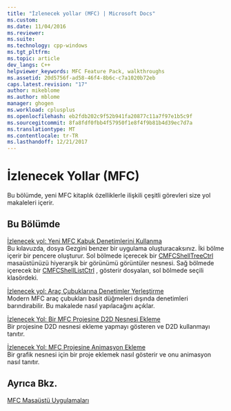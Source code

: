 ```yaml
---
title: "İzlenecek yollar (MFC) | Microsoft Docs"
ms.custom: 
ms.date: 11/04/2016
ms.reviewer: 
ms.suite: 
ms.technology: cpp-windows
ms.tgt_pltfrm: 
ms.topic: article
dev_langs: C++
helpviewer_keywords: MFC Feature Pack, walkthroughs
ms.assetid: 20d5756f-ad58-46f4-8b6c-c7a1020b72eb
caps.latest.revision: "17"
author: mikeblome
ms.author: mblome
manager: ghogen
ms.workload: cplusplus
ms.openlocfilehash: eb2fdb202c9f52b941fa20877c11a7f97e1b5c9f
ms.sourcegitcommit: 8fa8fdf0fbb4f57950f1e8f4f9b81b4d39ec7d7a
ms.translationtype: MT
ms.contentlocale: tr-TR
ms.lasthandoff: 12/21/2017
---
```

# <a name="walkthroughs-mfc"></a>İzlenecek Yollar (MFC)
Bu bölümde, yeni MFC kitaplık özelliklerle ilişkili çeşitli görevleri size yol makaleleri içerir.  
  
## <a name="in-this-section"></a>Bu Bölümde  
 [İzlenecek yol: Yeni MFC Kabuk Denetimlerini Kullanma](../mfc/walkthrough-using-the-new-mfc-shell-controls.md)  
 Bu kılavuzda, dosya Gezgini benzer bir uygulama oluşturacaksınız. İki bölme içerir bir pencere oluşturur. Sol bölmede içerecek bir [CMFCShellTreeCtrl](../mfc/reference/cmfcshelltreectrl-class.md) masaüstünüzü hiyerarşik bir görünümü görüntüler nesnesi. Sağ bölmede içerecek bir [CMFCShellListCtrl](../mfc/reference/cmfcshelllistctrl-class.md) , gösterir dosyaları, sol bölmede seçili klasördeki.  
  
 [İzlenecek yol: Araç Çubuklarına Denetimler Yerleştirme](../mfc/walkthrough-putting-controls-on-toolbars.md)  
 Modern MFC araç çubukları basit düğmeleri dışında denetimleri barındırabilir. Bu makalede nasıl yapılacağını açıklar.  
  
 [İzlenecek Yol: Bir MFC Projesine D2D Nesnesi Ekleme](../mfc/walkthrough-adding-a-d2d-object-to-an-mfc-project.md)  
 Bir projesine D2D nesnesi ekleme yapmayı gösteren ve D2D kullanmayı tanıtır.  
  
 [İzlenecek Yol: MFC Projesine Animasyon Ekleme](../mfc/walkthrough-adding-animation-to-an-mfc-project.md)  
 Bir grafik nesnesi için bir proje eklemek nasıl gösterir ve onu animasyon nasıl tanıtır.  
  
## <a name="see-also"></a>Ayrıca Bkz.  
 [MFC Masaüstü Uygulamaları](../mfc/mfc-desktop-applications.md)

